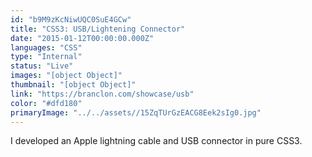 ```yaml
---
id: "b9M9zKcNiwUQC0SuE4GCw"
title: "CSS3: USB/Lightening Connector"
date: "2015-01-12T00:00:00.000Z"
languages: "CSS"
type: "Internal"
status: "Live"
images: "[object Object]"
thumbnail: "[object Object]"
link: "https://branclon.com/showcase/usb"
color: "#dfd180"
primaryImage: "../../assets//15ZqTUrGzEACG8Eek2sIg0.jpg"
---
```

I developed an Apple lightning cable and USB connector in pure CSS3.

